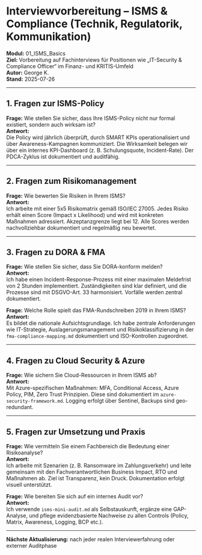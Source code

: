 # Interviewvorbereitung – ISMS & Compliance (Technik, Regulatorik, Kommunikation)

**Modul:** 01_ISMS_Basics  
**Ziel:** Vorbereitung auf Fachinterviews für Positionen wie „IT-Security & Compliance Officer“ im Finanz- und KRITIS-Umfeld  
**Autor:** George K.  
**Stand:** 2025-07-26

---

## 1. Fragen zur ISMS-Policy

**Frage:** Wie stellen Sie sicher, dass Ihre ISMS-Policy nicht nur formal existiert, sondern auch wirksam ist?  
**Antwort:**  
Die Policy wird jährlich überprüft, durch SMART KPIs operationalisiert und über Awareness-Kampagnen kommuniziert. Die Wirksamkeit belegen wir über ein internes KPI-Dashboard (z. B. Schulungsquote, Incident-Rate). Der PDCA-Zyklus ist dokumentiert und auditfähig.

---

## 2. Fragen zum Risikomanagement

**Frage:** Wie bewerten Sie Risiken in Ihrem ISMS?  
**Antwort:**  
Ich arbeite mit einer 5x5 Risikomatrix gemäß ISO/IEC 27005. Jedes Risiko erhält einen Score (Impact x Likelihood) und wird mit konkreten Maßnahmen adressiert. Akzeptanzgrenze liegt bei 12. Alle Scores werden nachvollziehbar dokumentiert und regelmäßig neu bewertet.

---

## 3. Fragen zu DORA & FMA

**Frage:** Wie stellen Sie sicher, dass Sie DORA-konform melden?  
**Antwort:**  
Ich habe einen Incident-Response-Prozess mit einer maximalen Meldefrist von 2 Stunden implementiert. Zuständigkeiten sind klar definiert, und die Prozesse sind mit DSGVO-Art. 33 harmonisiert. Vorfälle werden zentral dokumentiert.

**Frage:** Welche Rolle spielt das FMA-Rundschreiben 2019 in Ihrem ISMS?  
**Antwort:**  
Es bildet die nationale Aufsichtsgrundlage. Ich habe zentrale Anforderungen wie IT-Strategie, Auslagerungsmanagement und Risikoklassifizierung in der `fma-compliance-mapping.md` dokumentiert und ISO-Kontrollen zugeordnet.

---

## 4. Fragen zu Cloud Security & Azure

**Frage:** Wie sichern Sie Cloud-Ressourcen in Ihrem ISMS ab?  
**Antwort:**  
Mit Azure-spezifischen Maßnahmen: MFA, Conditional Access, Azure Policy, PIM, Zero Trust Prinzipien. Diese sind dokumentiert im `azure-security-framework.md`. Logging erfolgt über Sentinel, Backups sind geo-redundant.

---

## 5. Fragen zur Umsetzung und Praxis

**Frage:** Wie vermitteln Sie einem Fachbereich die Bedeutung einer Risikoanalyse?  
**Antwort:**  
Ich arbeite mit Szenarien (z. B. Ransomware im Zahlungsverkehr) und leite gemeinsam mit den Fachverantwortlichen Business Impact, RTO und Maßnahmen ab. Ziel ist Transparenz, kein Druck. Dokumentation erfolgt visuell unterstützt.

**Frage:** Wie bereiten Sie sich auf ein internes Audit vor?  
**Antwort:**  
Ich verwende `isms-mini-audit.md` als Selbstauskunft, ergänze eine GAP-Analyse, und pflege evidenzbasierte Nachweise zu allen Controls (Policy, Matrix, Awareness, Logging, BCP etc.).

---

**Nächste Aktualisierung:** nach jeder realen Interviewerfahrung oder externer Auditphase
